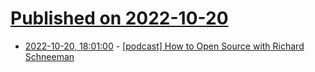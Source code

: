 # [Published on 2022-10-20](index.md)

* [2022-10-20, 18:01:00](https://lobste.rs/s/drjb5y/podcast_how_open_source_with_richard) - [[podcast] How to Open Source with Richard Schneeman](https://www.hexdevs.com/posts/how-to-open-source-with-richard-schneeman-schneems/)
